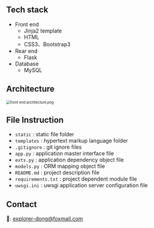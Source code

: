 ## Tech stack

- Front end
    - Jinja2 template
    - HTML
    - CSS3、Bootstrap3
- Rear end
    - Flask
- Database
    - MySQL

## Architecture

<img src="https://dwj-oss.oss-cn-nanjing.aliyuncs.com/images/202402261932939.png" alt="front end architecture.png" style="zoom:67%;" />

## File Instruction

- `static` : static file folder
- `templates` : hypertext markup language folder
- `.gitignore` : git ignore files
- `app.py` : application master interface file
- `exts.py` : application  dependency object file
- `models.py` : ORM mapping object file
- `README.md` : project description file
- `requirements.txt` : project dependent module file
- `uwsgi.ini` : uwsgi application server configuration file

## Contact

:email:: explorer-dong@foxmail.com
